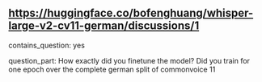 ## https://huggingface.co/bofenghuang/whisper-large-v2-cv11-german/discussions/1

contains_question: yes

question_part: How exactly did you finetune the model? Did you train for one epoch over the complete german split of commonvoice 11